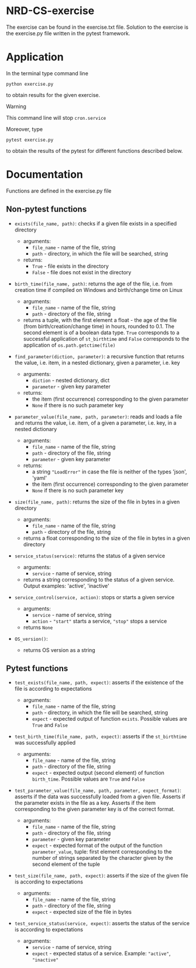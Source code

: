 # NRD-CS-exercise
The exercise can be found in the exercise.txt file. Solution to the exercise is the exercise.py file written in the pytest framework.
# Application
In the terminal type command line
```
python exercise.py
```
to obtain results for the given exercise. 
> [!WARNING]
> This command line will stop `cron.service`

Moreover, type
```
pytest exercise.py
```
to obtain the results of the pytest for different functions described below.
# Documentation
Functions are defined in the exercise.py file


Non-pytest functions
-
- `exists(file_name, path)`: checks if a given file exists in a specified directory
  - arguments:
    - `file_name` - name of the file, string
    - `path` - directory, in which the file will be searched, string
  - returns:
    - `True` - file exists in the directory
    - `False` - file does not exist in the directory

- `birth_time(file_name, path)`: returns the age of the file, i.e. from creation time if compiled on Windows and birth/change time on Linux
  - arguments:
    - `file_name` - name of the file, string
    - `path` - directory of the file, string
  - returns a tuple, with the first element a float - the age of the file (from birth/creation/change time) in hours, rounded to 0.1. The second element is of a boolean data type. `True` corresponds to a successful application of `st_birthtime` and `False` corresponds to the application of `os.path.getctime(file)`
- `find_parameter(diction, parameter)`: a recursive function that returns the value, i.e. item, in a nested dictionary, given a parameter, i.e. key
  - arguments:
    - `diction` - nested dictionary, dict
    - `parameter` - given key parameter
  - returns:
    - the item (first occurrence) corresponding to the given parameter
    - `None` if there is no such parameter key

- `parameter_value(file_name, path, parameter)`: reads and loads a file and returns the value, i.e. item, of a given a parameter, i.e. key, in a nested dictionary
  - arguments:
    - `file_name` - name of the file, string
    - `path` - directory of the file, string
    - `parameter` - given key parameter
  - returns:
    - a string `"LoadError"` in case the file is neither of the types 'json', 'yaml'
    - the item (first occurrence) corresponding to the given parameter
    - `None` if there is no such parameter key
      
- `size(file_name, path)`: returns the size of the file in bytes in a given directory
  - arguments:
    - `file_name` - name of the file, string
    - `path` - directory of the file, string
  - returns a float corresponding to the size of the file in bytes in a given directory
    
- `service_status(service)`: returns the status of a given service
  - arguments:
    - `service` - name of service, string
  - returns a string corresponding to the status of a given service. Output examples: 'active', 'inactive'

  
- `service_control(service, action)`: stops or starts a given service
  - arguments:
    - `service` - name of service, string
    - `action` - `"start"` starts a service, `"stop"` stops a service
  - returns `None`

- `OS_version()`: 
  - returns OS version as a string

Pytest functions
-
- `test_exists(file_name, path, expect)`: asserts if the existence of the file is according to expectations
  - arguments:
    - `file_name` - name of the file, string
    - `path` - directory, in which the file will be searched, string
    - `expect` - expected output of function `exists`. Possible values are `True` and `False`
- `test_birth_time(file_name, path, expect)`: asserts if the `st_birthtime` was successfully applied
  - arguments:
    - `file_name` - name of the file, string
    - `path` - directory of the file, string
    - `expect` - expected output (second element) of function `birth_time`. Possible values are `True` and `False`
   
    
- `test_parameter_value(file_name, path, parameter, expect_format)`: asserts if the data was successfully loaded from a given file. Asserts if the parameter exists in the file as a key. Asserts if the item corresponding to the given parameter key is of the correct format.
  - arguments:
    - `file_name` - name of the file, string
    - `path` - directory of the file, string
    - `parameter` - given key parameter
    - `expect` - expected format of the output of the function `parameter_value`, tuple: first element corresponding to the number of strings separated by the character given by the second element of the tuple
   

- `test_size(file_name, path, expect)`: asserts if the size of the given file is according to expectations
  - arguments:
    - `file_name` - name of the file, string
    - `path` - directory of the file, string
    - `expect` - expected size of the file in bytes

- `test_service_status(service, expect)`: asserts the status of the service is according to expectations
  - arguments:
    - `service` - name of service, string
    - `expect` - expected status of a service. Example: `"active"`, `"inactive"`

